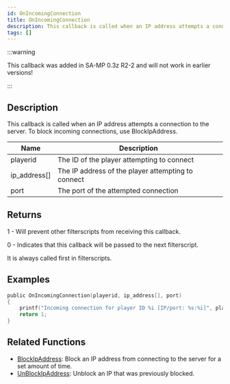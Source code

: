 ```yaml
---
id: OnIncomingConnection
title: OnIncomingConnection
description: This callback is called when an IP address attempts a connection to the server.
tags: []
---
```


:::warning

This callback was added in SA-MP 0.3z R2-2 and will not work in earlier versions!

:::

## Description

This callback is called when an IP address attempts a connection to the server. To block incoming connections, use BlockIpAddress.

| Name         | Description                                        |
| ------------ | -------------------------------------------------- |
| playerid     | The ID of the player attempting to connect         |
| ip_address[] | The IP address of the player attempting to connect |
| port         | The port of the attempted connection               |

## Returns

1 - Will prevent other filterscripts from receiving this callback.

0 - Indicates that this callback will be passed to the next filterscript.

It is always called first in filterscripts.

## Examples

```c
public OnIncomingConnection(playerid, ip_address[], port)
{
    printf("Incoming connection for player ID %i [IP/port: %s:%i]", playerid, ip_address, port);
    return 1;
}
```

## Related Functions

- [BlockIpAddress](../functions/BlockIpAddress.md): Block an IP address from connecting to the server for a set amount of time.
- [UnBlockIpAddress](../functions/UnBlockIpAddress.md): Unblock an IP that was previously blocked.
